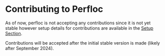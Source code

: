 # Contributing to Perfloc

As of now, perfloc is not accepting any contributions since it is not yet stable however setup details for contributions are available in the [Setup Section](./setup/readme.md).

Contributions will be accepted after the initial stable version is made (likely after September 2024).